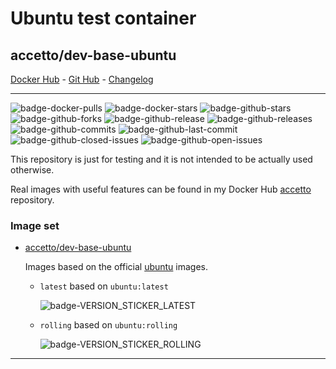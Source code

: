 # Ubuntu test container

## accetto/dev-base-ubuntu

[Docker Hub][this-docker] - [Git Hub][this-github] - [Changelog][this-changelog]

***

![badge-docker-pulls][badge-docker-pulls]
![badge-docker-stars][badge-docker-stars]
![badge-github-stars][badge-github-stars]
![badge-github-forks][badge-github-forks]
![badge-github-release][badge-github-release]
![badge-github-releases][badge-github-releases]
![badge-github-commits][badge-github-commits]
![badge-github-last-commit][badge-github-last-commit]
![badge-github-closed-issues][badge-github-closed-issues]
![badge-github-open-issues][badge-github-open-issues]

This repository is just for testing and it is not intended to be actually used otherwise.

Real images with useful features can be found in my Docker Hub [accetto][accetto-docker] repository.

### Image set

- [accetto/dev-base-ubuntu][this-docker]

  Images based on the official [ubuntu][docker-ubuntu] images.

  - `latest` based on `ubuntu:latest`

    ![badge-VERSION_STICKER_LATEST][badge-VERSION_STICKER_LATEST]

  - `rolling` based on `ubuntu:rolling`

    ![badge-VERSION_STICKER_ROLLING][badge-VERSION_STICKER_ROLLING]

***

[this-docker]: https://hub.docker.com/r/accetto/dev-base-ubuntu
[this-github]: https://github.com/accetto/dev-base
[this-changelog]: https://github.com/accetto/dev-base/blob/master/CHANGELOG.md

[accetto-docker]: https://hub.docker.com/u/accetto/
[docker-ubuntu]: https://hub.docker.com/_/ubuntu/

<!-- badges:docker -->

[badge-docker-pulls]: https://badgen.net/docker/pulls/accetto/dev-base-ubuntu?icon=docker&label=pulls

[badge-docker-stars]: https://badgen.net/docker/stars/accetto/dev-base-ubuntu?icon=docker&label=stars

<!-- badges:github -->

[badge-github-release]: https://badgen.net/github/release/accetto/dev-base?icon=github&label=release

[badge-github-stars]: https://badgen.net/github/stars/accetto/dev-base?icon=github&label=stars

[badge-github-forks]: https://badgen.net/github/forks/accetto/dev-base?icon=github&label=forks

[badge-github-releases]: https://badgen.net/github/releases/accetto/dev-base?icon=github&label=releases

[badge-github-commits]: https://badgen.net/github/commits/accetto/dev-base?icon=github&label=commits

[badge-github-last-commit]: https://badgen.net/github/last-commit/accetto/dev-base?icon=github&label=last%20commit

[badge-github-closed-issues]: https://badgen.net/github/closed-issues/accetto/dev-base?icon=github&label=closed%20issues

[badge-github-open-issues]: https://badgen.net/github/open-issues/accetto/dev-base?icon=github&label=open%20issues

<!-- badges:latest -->

[badge-VERSION_STICKER_LATEST]: https://badgen.net/badge/version%20sticker/ubuntu18.04.3/blue

<!-- badges:rolling -->

[badge-VERSION_STICKER_ROLLING]: https://badgen.net/badge/version%20sticker/ubuntu19.04/blue
